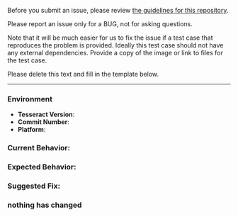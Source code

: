 Before you submit an issue, please review [the guidelines for this repository](https://github.com/tesseract-ocr/tesseract/blob/master/CONTRIBUTING.md).

Please report an issue only for a BUG, not for asking questions.

Note that it will be much easier for us to fix the issue if a test case that
reproduces the problem is provided. Ideally this test case should not have any
external dependencies. Provide a copy of the image or link to files for the test case.

Please delete this text and fill in the template below. 

------------------------

### Environment

* **Tesseract Version**: <!-- compulsory. you must provide your version -->
* **Commit Number**: <!-- optional. if known - specify commit used, if built from source -->
* **Platform**: <!-- either `uname -a` output, or if Windows, version and 32-bit or 64-bit -->

### Current Behavior:

### Expected Behavior:

### Suggested Fix:
### nothing has changed
